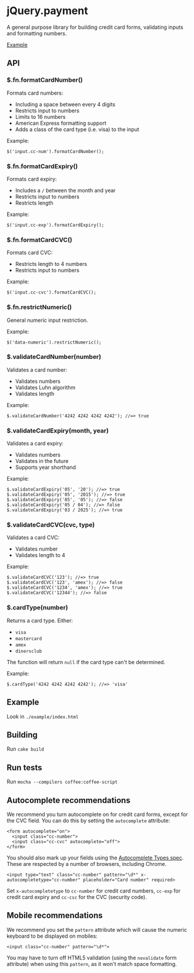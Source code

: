 # jQuery.payment

A general purpose library for building credit card forms, validating inputs and formatting numbers.

[Example](http://stripe.github.com/jquery.payment/example)

## API

### $.fn.formatCardNumber()

Formats card numbers:

* Including a space between every 4 digits
* Restricts input to numbers
* Limits to 16 numbers
* American Express formatting support
* Adds a class of the card type (i.e. visa) to the input

Example:

    $('input.cc-num').formatCardNumber();

### $.fn.formatCardExpiry()

Formats card expiry:

* Includes a `/` between the month and year
* Restricts input to numbers
* Restricts length

Example:

    $('input.cc-exp').formatCardExpiry();

### $.fn.formatCardCVC()

Formats card CVC:

* Restricts length to 4 numbers
* Restricts input to numbers

Example:

    $('input.cc-cvc').formatCardCVC();

### $.fn.restrictNumeric()

General numeric input restriction.

Example:

    $('data-numeric').restrictNumeric();

### $.validateCardNumber(number)

Validates a card number:

* Validates numbers
* Validates Luhn algorithm
* Validates length

Example:

    $.validateCardNumber('4242 4242 4242 4242'); //=> true

### $.validateCardExpiry(month, year)

Validates a card expiry:

* Validates numbers
* Validates in the future
* Supports year shorthand

Example:

    $.validateCardExpiry('05', '20'); //=> true
    $.validateCardExpiry('05', '2015'); //=> true
    $.validateCardExpiry('05', '05'); //=> false
    $.validateCardExpiry('05 / 04'); //=> false
    $.validateCardExpiry('03 / 2025'); //=> true

### $.validateCardCVC(cvc, type)

Validates a card CVC:

* Validates number
* Validates length to 4

Example:

    $.validateCardCVC('123'); //=> true
    $.validateCardCVC('123', 'amex'); //=> false
    $.validateCardCVC('1234', 'amex'); //=> true
    $.validateCardCVC('12344'); //=> false

### $.cardType(number)

Returns a card type. Either:

* `visa`
* `mastercard`
* `amex`
* `dinersclub`

The function will return `null` if the card type can't be determined.

Example:

    $.cardType('4242 4242 4242 4242'); //=> 'visa'

## Example

Look in `./example/index.html`

## Building

Run `cake build`

## Run tests

Run `mocha --compilers coffee:coffee-script`

## Autocomplete recommendations

We recommend you turn autocomplete on for credit card forms, except for the CVC field. You can do this by setting the `autocomplete` attribute:

    <form autocomplete="on">
      <input class="cc-number">
      <input class="cc-cvc" autocomplete="off">
    </form>

You should also mark up your fields using the [Autocomplete Types spec](http://wiki.whatwg.org/wiki/Autocomplete_Types). These are respected by a number of browsers, including Chrome.

    <input type="text" class="cc-number" pattern="\d*" x-autocompletetype="cc-number" placeholder="Card number" required>

Set `x-autocompletetype` to `cc-number` for credit card numbers, `cc-exp` for credit card expiry and `cc-csc` for the CVC (security code).

## Mobile recommendations

We recommend you set the `pattern` attribute which will cause the numeric keyboard to be displayed on mobiles:

    <input class="cc-number" pattern="\d*">

You may have to turn off HTML5 validation (using the `novalidate` form attribute) when using this `pattern`, as it won't match space formatting.